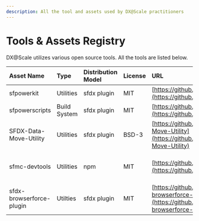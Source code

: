 ```yaml
---
description: All the tool and assets used by DX@Scale practitioners
---
```


# Tools & Assets Registry

DX@Scale utilizes various open source tools. All the tools are listed below.

| Asset Name | Type | Distribution Model | License | URL | Docs |
| :--- | :--- | :--- | :--- | :--- | :--- |
| sfpowerkit | Utilities | sfdx plugin | MIT | [https://github.com/Accenture/sfpowerkit](https://github.com/Accenture/sfpowerkit) | [https://github.com/Accenture/sfpowerkit](https://github.com/Accenture/sfpowerkit) |
| sfpowerscripts | Build System | sfdx plugin | MIT | [https://github.com/Accenture/sfpowerscripts](https://github.com/Accenture/sfpowerscripts) | [https://dxatscale.gitbook.io/sfpowerscripts/](https://dxatscale.gitbook.io/sfpowerscripts/) |
| SFDX-Data-Move-Utility | Utilities | sfdx plugin | BSD-3 | [https://github.com/forcedotcom/SFDX-Data-Move-Utility](https://github.com/forcedotcom/SFDX-Data-Move-Utility) | [https://help.sfdmu.com/](https://help.sfdmu.com/) |
| sfmc-devtools | Utilities | npm | MIT | [https://github.com/Accenture/sfmc-devtools](https://github.com/Accenture/sfmc-devtools) | [https://github.com/Accenture/sfmc-devtools](https://github.com/Accenture/sfmc-devtools) |
| sfdx-browserforce-plugin | Utilties | sfdx plugin | MIT | [https://github.com/amtrack/sfdx-browserforce-plugin](https://github.com/amtrack/sfdx-browserforce-plugin) | [https://github.com/amtrack/sfdx-browserforce-plugin](https://github.com/amtrack/sfdx-browserforce-plugin) |

